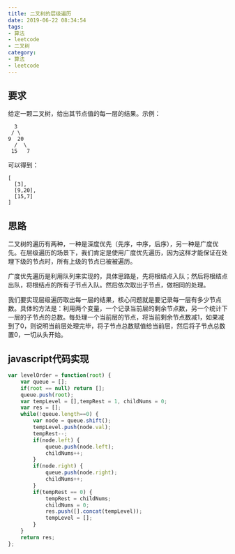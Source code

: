 ```yaml
---
title: 二叉树的层级遍历
date: 2019-06-22 08:34:54
tags:
- 算法
- leetcode
- 二叉树
category:
- 算法
- leetcode
---
```


## 要求
给定一颗二叉树，给出其节点值的每一层的结果。示例：
```
  3
 / \
9  20
  /  \
 15   7
```
可以得到：
```
[
  [3],
  [9,20],
  [15,7]
]
```
## 思路
二叉树的遍历有两种，一种是深度优先（先序，中序，后序），另一种是广度优先。在层级遍历的场景下，我们肯定是使用广度优先遍历，因为这样才能保证在处理下级的节点时，所有上级的节点已被被遍历。

广度优先遍历是利用队列来实现的，具体思路是，先将根结点入队；然后将根结点出队，将根结点的所有子节点入队。然后依次取出子节点，做相同的处理。

我们要实现层级遍历取出每一层的结果，核心问题就是要记录每一层有多少节点数。具体的方法是：利用两个变量，一个记录当前层的剩余节点数，另一个统计下一层的子节点的总数。每处理一个当前层的节点，将当前剩余节点数减1，如果减到了0，则说明当前层处理完毕，将子节点总数赋值给当前层，然后将子节点总数置0，一切从头开始。

## javascript代码实现
```js
var levelOrder = function(root) {
    var queue = [];
    if(root == null) return [];
    queue.push(root);
    var tempLevel = [],tempRest = 1, childNums = 0;
    var res = [];
    while(!queue.length==0) {
        var node = queue.shift();
        tempLevel.push(node.val);
        tempRest--;
        if(node.left) {
            queue.push(node.left);
            childNums++;
        }
        if(node.right) {
            queue.push(node.right);
            childNums++;
        }
        if(tempRest == 0) {
            tempRest = childNums;
            childNums = 0;
            res.push([].concat(tempLevel));
            tempLevel = [];
        }
    }
    return res;
};
```